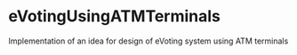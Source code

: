 eVotingUsingATMTerminals
========================

Implementation of an idea for design of eVoting system using ATM terminals